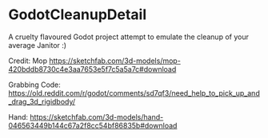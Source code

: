 # GodotCleanupDetail
A cruelty flavoured Godot project attempt to emulate the cleanup of your average Janitor :)


Credit:
Mop
https://sketchfab.com/3d-models/mop-420bddb8730c4e3aa7653e5f7c5a5a7c#download

Grabbing Code:
https://old.reddit.com/r/godot/comments/sd7qf3/need_help_to_pick_up_and_drag_3d_rigidbody/

Hand:
https://sketchfab.com/3d-models/hand-046563449b144c67a2f8cc54bf86835b#download
